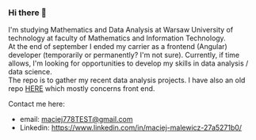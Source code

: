 ### Hi there 👋
I'm studying Mathematics and Data Analysis at Warsaw University of technology at faculty of Mathematics and Information Technology.  
At the end of september I ended my carrier as a frontend (Angular) developer (temporarily or permanently? I'm not sure). 
Currently, if time allows, I'm looking for opportunities to develop my skills in data analysis / data science.  
The repo is to gather my recent data analysis projects. I have also an old repo [HERE](https://github.com/Arcywojak) which mostly concerns front end.  

Contact me here:  
- email: maciej778TEST@gmail.com  
- Linkedin: https://www.linkedin.com/in/maciej-malewicz-27a5271b0/

<!--
**MaciejMalewicz778/MaciejMalewicz778** is a ✨ _special_ ✨ repository because its `README.md` (this file) appears on your GitHub profile.

Here are some ideas to get you started:

- 🔭 I’m currently working on ...
- 🌱 I’m currently learning ...
- 👯 I’m looking to collaborate on ...
- 🤔 I’m looking for help with ...
- 💬 Ask me about ...
- 📫 How to reach me: ...
- 😄 Pronouns: ...
- ⚡ Fun fact: ...
-->
